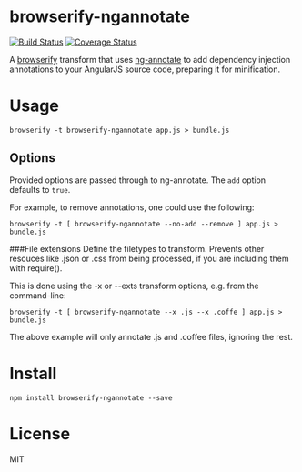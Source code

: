 # browserify-ngannotate

[![Build Status](https://travis-ci.org/omsmith/browserify-ngannotate.svg)](https://travis-ci.org/omsmith/browserify-ngannotate) [![Coverage Status](http://img.shields.io/coveralls/omsmith/browserify-ngannotate.svg)](https://coveralls.io/r/omsmith/browserify-ngannotate)

A [browserify](http://github.com/substack/node-browserify) transform that uses [ng-annotate](https://github.com/olov/ng-annotate) to add dependency injection annotations to your AngularJS source code, preparing it for minification.

# Usage
```
browserify -t browserify-ngannotate app.js > bundle.js
```

## Options
Provided options are passed through to ng-annotate. The `add` option defaults
to `true`.

For example, to remove annotations, one could use the following:

```
browserify -t [ browserify-ngannotate --no-add --remove ] app.js > bundle.js
```

###File extensions
Define the filetypes to transform. Prevents other resouces like .json or .css from being processed, if you are including them with require().

This is done using the -x or --exts transform options, e.g. from the command-line:

```
browserify -t [ browserify-ngannotate --x .js --x .coffe ] app.js > bundle.js
```

The above example will only annotate .js and .coffee files, ignoring the rest.

# Install
```
npm install browserify-ngannotate --save
```

# License
MIT
